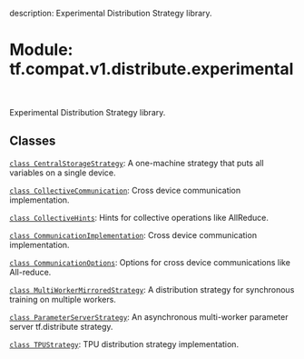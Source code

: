description: Experimental Distribution Strategy library.

<div itemscope itemtype="http://developers.google.com/ReferenceObject">
<meta itemprop="name" content="tf.compat.v1.distribute.experimental" />
<meta itemprop="path" content="Stable" />
</div>

# Module: tf.compat.v1.distribute.experimental

<!-- Insert buttons and diff -->

<table class="tfo-notebook-buttons tfo-api nocontent" align="left">

</table>



Experimental Distribution Strategy library.



## Classes

[`class CentralStorageStrategy`](../../../../tf/compat/v1/distribute/experimental/CentralStorageStrategy.md): A one-machine strategy that puts all variables on a single device.

[`class CollectiveCommunication`](../../../../tf/distribute/experimental/CommunicationImplementation.md): Cross device communication implementation.

[`class CollectiveHints`](../../../../tf/distribute/experimental/CollectiveHints.md): Hints for collective operations like AllReduce.

[`class CommunicationImplementation`](../../../../tf/distribute/experimental/CommunicationImplementation.md): Cross device communication implementation.

[`class CommunicationOptions`](../../../../tf/distribute/experimental/CommunicationOptions.md): Options for cross device communications like All-reduce.

[`class MultiWorkerMirroredStrategy`](../../../../tf/compat/v1/distribute/experimental/MultiWorkerMirroredStrategy.md): A distribution strategy for synchronous training on multiple workers.

[`class ParameterServerStrategy`](../../../../tf/compat/v1/distribute/experimental/ParameterServerStrategy.md): An asynchronous multi-worker parameter server tf.distribute strategy.

[`class TPUStrategy`](../../../../tf/compat/v1/distribute/experimental/TPUStrategy.md): TPU distribution strategy implementation.

